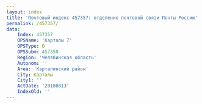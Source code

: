```yaml
---
layout: index
title: 'Почтовый индекс 457357: отделение почтовой связи Почты России'
permalink: /457357/
data:
    Index: 457357
    OPSName: 'Карталы 7'
    OPSType: О
    OPSSubm: 457350
    Region: 'Челябинская область'
    Autonom: ''
    Area: 'Карталинский район'
    City: Карталы
    City1: ''
    ActDate: '20180813'
    IndexOld: ''
---
```

